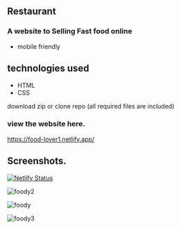 <h2>Restaurant</h2>

<h3>A website to Selling Fast food online</h3>

* mobile friendly

## technologies used

* HTML
* CSS
  
download zip or clone repo (all required files are included)

### view the website here.

https://food-lover1.netlify.app/


## Screenshots.

[![Netlify Status](https://api.netlify.com/api/v1/badges/d1f500e3-04e1-45f6-bbd5-e4af6720e4ea/deploy-status)](https://app.netlify.com/sites/food-lover1/deploys)

![foody2](https://user-images.githubusercontent.com/71552773/205292467-c0c82227-eb98-4f2c-ad01-6ac64232dac4.PNG)

![foody](https://user-images.githubusercontent.com/71552773/205292439-432dc63d-d6a9-4f1b-aacb-b72d10f80151.PNG)

![foody3](https://user-images.githubusercontent.com/71552773/205292490-dfcc1bd5-09c5-4eb7-9ae3-95a88bfd2779.PNG)
